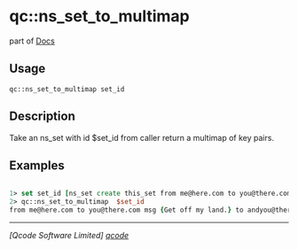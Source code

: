 qc::ns_set_to_multimap
======================

part of [Docs](.)

Usage
-----
`
        qc::ns_set_to_multimap set_id
    `

Description
-----------
Take an ns_set with id $set_id from caller return a multimap of key pairs.

Examples
--------
```tcl

1> set set_id [ns_set create this_set from me@here.com to you@there.com msg  "Get off my land." to andyou@there.com to youtoo@there.com]
2> qc::ns_set_to_multimap  $set_id
from me@here.com to you@there.com msg {Get off my land.} to andyou@there.com to youtoo@there.com
```

----------------------------------
*[Qcode Software Limited] [qcode]*

[qcode]: http://www.qcode.co.uk "Qcode Software"